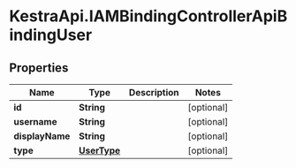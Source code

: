 # KestraApi.IAMBindingControllerApiBindingUser

## Properties

Name | Type | Description | Notes
------------ | ------------- | ------------- | -------------
**id** | **String** |  | [optional] 
**username** | **String** |  | [optional] 
**displayName** | **String** |  | [optional] 
**type** | [**UserType**](UserType.md) |  | [optional] 


